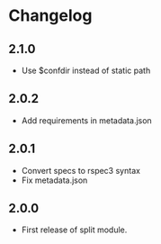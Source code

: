 # Changelog

## 2.1.0

- Use $confdir instead of static path

## 2.0.2

- Add requirements in metadata.json

## 2.0.1

- Convert specs to rspec3 syntax
- Fix metadata.json

## 2.0.0

- First release of split module.
